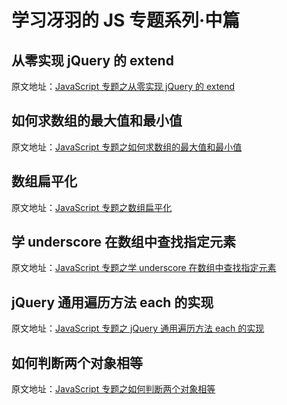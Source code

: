 # 学习冴羽的 JS 专题系列·中篇

## 从零实现 jQuery 的 extend

原文地址：[JavaScript 专题之从零实现 jQuery 的 extend](https://github.com/mqyqingfeng/Blog/issues/33)

## 如何求数组的最大值和最小值

原文地址：[JavaScript 专题之如何求数组的最大值和最小值](https://github.com/mqyqingfeng/Blog/issues/35)

## 数组扁平化

原文地址：[JavaScript 专题之数组扁平化](https://github.com/mqyqingfeng/Blog/issues/36)

## 学 underscore 在数组中查找指定元素

原文地址：[JavaScript 专题之学 underscore 在数组中查找指定元素](https://github.com/mqyqingfeng/Blog/issues/37)

## jQuery 通用遍历方法 each 的实现

原文地址：[JavaScript 专题之 jQuery 通用遍历方法 each 的实现](https://github.com/mqyqingfeng/Blog/issues/40)

## 如何判断两个对象相等

原文地址：[JavaScript 专题之如何判断两个对象相等](https://github.com/mqyqingfeng/Blog/issues/41)
